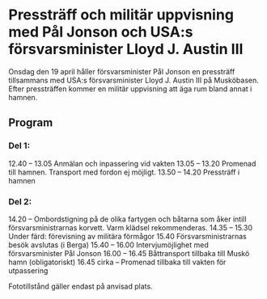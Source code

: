 # Pressträff och militär uppvisning med Pål Jonson och USA:s försvarsminister Lloyd J. Austin III

Onsdag den 19 april håller försvarsminister Pål Jonson en pressträff tillsammans med USA:s försvarsminister Lloyd J. Austin III på Musköbasen. Efter pressträffen kommer en militär uppvisning att äga rum bland annat i hamnen.

## Program

### Del 1:

12.40 – 13.05 Anmälan och inpassering vid vakten
13.05 – 13.20 Promenad till hamnen. Transport med fordon ej möjligt.
13.50 – 14.20 Pressträff i hamnen

### Del 2:

14.20 – Ombordstigning på de olika fartygen och båtarna som åker intill försvarsministrarnas korvett. Varm klädsel rekommenderas.
14.35 – 15.30 Under färd: förevisning av militära förmågor
15.40 Försvarsministrarnas besök avslutas (i Berga)
15.40 – 16.00 Intervjumöjlighet med försvarsminister Pål Jonson
16.00 – 16.45 Båttransport tillbaka till Muskö hamn (obligatoriskt)
16.45 cirka – Promenad tillbaka till vakten för utpassering

Fototillstånd gäller endast på anvisad plats.
